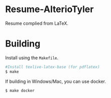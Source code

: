 # Resume-AlterioTyler
Resume complied from LaTeX.

# Building

Install using the `Makefile`.
```bash
#Install texlive-latex-base (for pdflatex)
$ make
```

If building in Windows/Mac, you can use docker.
```bash
$ make docker
```
